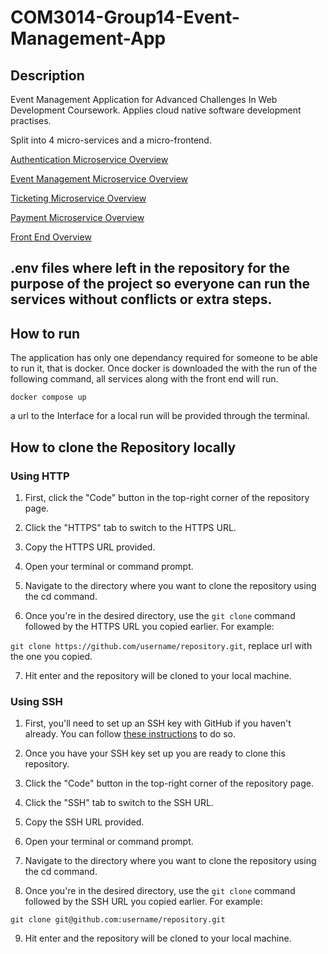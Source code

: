 # COM3014-Group14-Event-Management-App
## Description
Event Management Application for Advanced Challenges In Web Development Coursework. Applies cloud native software development practises.

Split into 4 micro-services and a micro-frontend.

 [Authentication Microservice Overview](./Auth-service/README.md)

 [Event Management Microservice Overview](./Event-Management-Service/README.md)

 [Ticketing Microservice Overview](./Ticketing-service/README.md)

 [Payment Microservice Overview](./Payment-service/README.md)

 [Front End Overview](./Interface-Service/README.md)
 
## .env files where left in the repository for the purpose of the project so everyone can run the services without conflicts or extra steps.

## How to run

The application has only one dependancy required for someone to be able to run it, that is docker.
Once docker is downloaded the with the run of the following command, all services along with the front end will run.

`docker compose up`

a url to the Interface for a local run will be provided through the terminal.

## How to clone the Repository locally

### Using HTTP

1. First, click the "Code" button in the top-right corner of the repository page.

2. Click the "HTTPS" tab to switch to the HTTPS URL.

3. Copy the HTTPS URL provided.

4. Open your terminal or command prompt.

5. Navigate to the directory where you want to clone the repository using the cd command.

6. Once you're in the desired directory, use the `git clone` command followed by the HTTPS URL you copied earlier. For example:

`git clone https://github.com/username/repository.git`, replace url with the one you copied.

7. Hit enter and the repository will be cloned to your local machine.

### Using SSH

1. First, you'll need to set up an SSH key with GitHub if you haven't already. You can follow [these instructions](https://docs.github.com/en/authentication/connecting-to-github-with-ssh/generating-a-new-ssh-key-and-adding-it-to-the-ssh-agent) to do so.

2. Once you have your SSH key set up you are ready to clone this repository.

3. Click the "Code" button in the top-right corner of the repository page.

4. Click the "SSH" tab to switch to the SSH URL.

5. Copy the SSH URL provided.

6. Open your terminal or command prompt.

7. Navigate to the directory where you want to clone the repository using the cd command.

8. Once you're in the desired directory, use the `git clone` command followed by the SSH URL you copied earlier. For example:

`git clone git@github.com:username/repository.git`

9. Hit enter and the repository will be cloned to your local machine.
